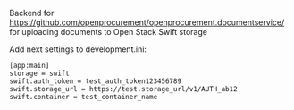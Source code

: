 Backend for https://github.com/openprocurement/openprocurement.documentservice/ for uploading documents to Open Stack Swift storage

Add next settings to development.ini:
```
[app:main]
storage = swift
swift.auth_token = test_auth_token123456789
swift.storage_url = https://test.storage_url/v1/AUTH_ab12
swift.container = test_container_name
```